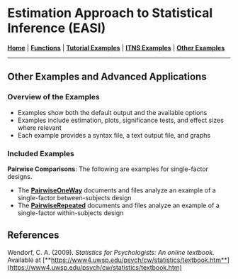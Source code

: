 # Estimation Approach to Statistical Inference (EASI)

[**Home**](https://github.com/cwendorf/EASI/) | 
[**Functions**](https://github.com/cwendorf/EASI/tree/master/A-Functions) | 
[**Tutorial Examples**](https://github.com/cwendorf/EASI/tree/master/B-TutorialExamples) | 
[**ITNS Examples**](https://github.com/cwendorf/EASI/tree/master/C-ITNSExamples) | 
[**Other Examples**](https://github.com/cwendorf/EASI/tree/master/D-OtherExamples)

---

## Other Examples and Advanced Applications

### Overview of the Examples

- Examples show both the default output and the available options
- Examples include estimation, plots, significance tests, and effect sizes where relevant
- Each example provides a syntax file, a text output file, and graphs

### Included Examples

**Pairwise Comparisons**: The following are examples for single-factor designs.

- The [**PairwiseOneWay**](./PairwiseOneWay/) documents and files analyze an example of a single-factor between-subjects design 
- The [**PairwiseRepeated**](./PairwiseRepeated/) documents and files analyze an example of a single-factor within-subjects design  

## References

Wendorf, C. A. (2009). _Statistics for Psychologists: An online textbook._ Available at [**https://www4.uwsp.edu/psych/cw/statistics/textbook.htm**](https://www4.uwsp.edu/psych/cw/statistics/textbook.htm)
